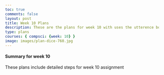 ```yaml
---
toc: true
comments: false
layout: post
title: Week 10 Plans
description: These are the plans for week 10 with uses the utterence bot
type: plans
courses: { compsci: {week: 10} }
image: images/plan-dice-760.jpg
---
```



#### Summary for week 10
These plans include detailed steps for week 10 assignment

<script src="https://utteranc.es/client.js"
    repo="srivaidyas/student2.0"
    issue-term="pathname"
    label="comments"
    theme="github-light"
    crossorigin="anonymous"
    async>
</script>


